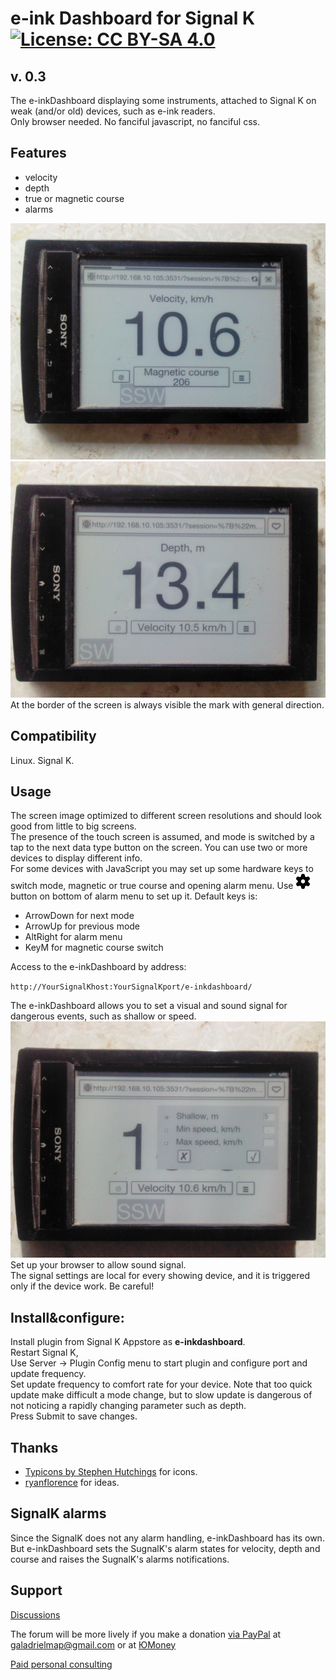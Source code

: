 # e-ink Dashboard for Signal K [![License: CC BY-SA 4.0](https://img.shields.io/badge/License-CC%20BY--SA%204.0-lightgrey.svg)](https://creativecommons.org/licenses/by-sa/4.0/)

## v. 0.3
The e-inkDashboard displaying some instruments, attached to Signal K on weak (and/or old) devices, such as e-ink readers.  
Only browser needed. No fanciful javascript, no fanciful css.  

## Features

* velocity
* depth
* true or magnetic course
* alarms

 ![Dashboard velocity](screenshots/db1.jpg)<br>
 ![Dashboard depth](screenshots/db2.jpg)<br>
At the border of the screen is always visible the mark with general direction.

## Compatibility
Linux. Signal K.

## Usage
The screen image optimized to different screen resolutions and should look good from little to big screens.  
The presence of the touch screen is assumed, and mode is switched by a tap to the next data type button on the screen.   You can use two or more devices to display different info.  
For some devices with JavaScript you may set up some hardware keys to switch mode, magnetic or true course and opening alarm menu. Use <img src="static/img/settings.png" alt="Settings button" width="24px"> button on bottom of alarm menu to set up it. Default keys is:

* ArrowDown for next mode
* ArrowUp for previous mode
* AltRight for alarm menu
* KeyM for magnetic course switch
 
Access to the e-inkDashboard by address:   

`http://YourSignalKhost:YourSignalKport/e-inkdashboard/`  

 The e-inkDashboard allows you to set a visual and sound signal for dangerous events, such as shallow or speed.
 ![Dashboard alarms](screenshots/db3.jpg)<br>
Set up your browser to allow sound signal.  
The signal settings are local for every showing device, and it is triggered only if the device work. Be careful!

## Install&configure:
Install plugin from Signal K Appstore as **e-inkdashboard**.  
Restart Signal K,  
Use Server -> Plugin Config menu to start plugin and configure port and update frequency.  
Set update frequency to comfort rate for your device. Note that too quick update make difficult a mode change, but to slow update is dangerous of not noticing a rapidly changing parameter such as depth.  
Press Submit to save changes.

## Thanks

* [Typicons by Stephen Hutchings](https://icon-icons.com/pack/Typicons/1144) for icons.
* [ryanflorence](https://gist.github.com/ryanflorence/701407) for ideas.

## SignalK alarms
Since the SignalK does not any alarm handling, e-inkDashboard has its own. But e-inkDashboard sets the SugnalK's alarm states for velocity, depth and course and raises the SugnalK's alarms notifications.

## Support

[Discussions](https://github.com/VladimirKalachikhin/Galadriel-map/discussions)

The forum will be more lively if you make a donation [via PayPal](https://paypal.me/VladimirKalachikhin)  at [galadrielmap@gmail.com](mailto:galadrielmap@gmail.com) or at [ЮMoney](https://yasobe.ru/na/galadrielmap)

[Paid personal consulting](https://kwork.ru/it-support/20093939/galadrielmap-installation-configuration-and-usage-consulting)  
